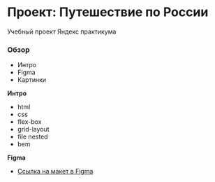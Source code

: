 # Проект: Путешествие по России

Учебный проект Яндекс практикума

### Обзор

- Интро
- Figma
- Картинки

**Интро**

- html
- css
- flex-box
- grid-layout
- file nested
- bem

**Figma**

- [Ссылка на макет в Figma](https://www.figma.com/file/5S2WSbEFL6awjVWJ0NWL8Q/Sprint-3_-Russia-_-desktop-mobile?node-id=28503%3A0)
